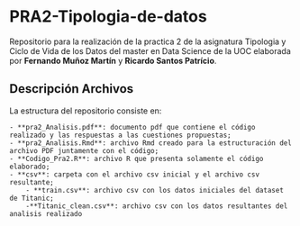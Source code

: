 # PRA2-Tipologia-de-datos
Repositorio para la realización de la practica 2 de la asignatura Tipologia y Ciclo de Vida de los Datos del master en Data Science de la UOC elaborada por **Fernando Muñoz Martín** y **Ricardo Santos Patrício**.

## Descripción Archivos

La estructura del repositorio consiste en:

    - **pra2_Analisis.pdf**: documento pdf que contiene el código realizado y las respuestas a las cuestiones propuestas;
    - **pra2_Analisis.Rmd**: archivo Rmd creado para la estructuración del archivo PDF juntamente con el código;
    - **Codigo_Pra2.R**: archivo R que presenta solamente el código elaborado;
    - **csv**: carpeta con el archivo csv inicial y el archivo csv resultante;
        - **train.csv**: archivo csv con los datos iniciales del dataset de Titanic;
        -**Titanic_clean.csv**: archivo csv con los datos resultantes del analisis realizado
    
